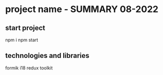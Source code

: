 # project name - SUMMARY 08-2022

## start project

npm i
npm start

## technologies and libraries

formik
i18
redux toolkit
